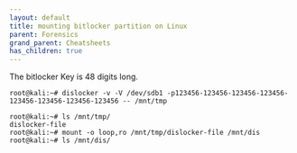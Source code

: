 ```yaml
---
layout: default
title: mounting bitlocker partition on Linux
parent: Forensics
grand_parent: Cheatsheets
has_children: true
---
```


The bitlocker Key is 48 digits long.

```
root@kali:~# dislocker -v -V /dev/sdb1 -p123456-123456-123456-123456-123456-123456-123456-123456 -- /mnt/tmp

root@kali:~# ls /mnt/tmp/
dislocker-file
root@kali:~# mount -o loop,ro /mnt/tmp/dislocker-file /mnt/dis
root@kali:~# ls /mnt/dis/
```
